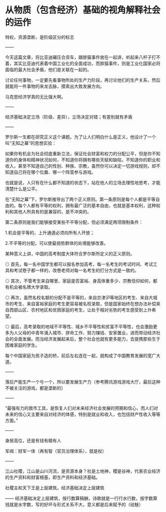# 从物质（包含经济）基础的视角解释社会的运作

特权，资源垄断，是阶级区分的标志

——

今天这篇文章，将比亚迪碾压合资车，跟胖猫事件放在一起讲，听起来八杆子打不着，其实比亚迪代表着中国工业化的全面成功，而胖猫事件，则是工业化国家必将面临的最大社会矛盾，他们是关联在一起的。

讨论任何事物，一定要先看事物所处的生产力阶段，再讨论他们的生产关系，然后就能将一件事物的来龙去脉，摸索出大致发展方向。

马克思经济学真的无比强大啊。

——

经济基础决定立场（阶级、差异），立场决定对错；有差别就有矛盾

——

罗尔斯一生都在研究正义这个课题。为了让人们明白什么是正义，他设计了一个叫“无知之幕”的思想实验：

如果你有机会为社会彻底重新立法，保证社会财富和权力的分配公平，但是你不知道你的身体和精神状况如何，不知道你将拥有哪些天赋和缺陷，不知道你的职业和收入，甚至不知道自己的性别、种族、宗教，虽然你可以决定一切游戏规则，却不知道自己将在哪个位置、哪一个阵营参与游戏。

也就是说，人只有在什么都不知道的状态下，站在他人的立场去理性地思考，才能清楚什么是公平。

在“无知之幕”下，罗尔斯推导出了两个正义原则。第一条原则是每个人都是平等自由的。每个人都有平等的权利，拥有最广泛的基本自由，也就是基本权利，这种权利和其他人所具有的是兼容的，是不冲突的。

第二条原则是我们能够接受某些不平等分配，但必须满足两项限制条件：

1.机会是平等的，上升通道必须向所有人开放；

2.不平等的分配，可以使最弱势群体的处境能够改善。

某种意义上讲，中国的高考制度大体符合罗尔斯所定义的正义原则。

◎ 首先，每一名中国学生都可以报名参加高考，每一名考生的考试时间、考试工具和考试卷子都一样的，改卷老师对每一名考生的打分方式是一致的。

◎ 其次，不管考生来自哪里、家庭是否富裕、身高体重多少、宗教信仰如何，都有机会被名牌大学录取。

◎ 再次，虽然名校名额的分配不是平等的，来自京津沪等地区的考生、来自大城市的考生、来自富裕家庭的考生更容易被名校录取，但是国家始终在想办法补偿来自西部山区、农村地区和贫困家庭的考生，让处于相对劣势的考生感受到上升希望。

◎ 最后，高考录取的地域不平等性、城乡不平等性和贫富不平等性，也会激励更多为人父母的中青年涌入城市、拼命工作、努力赚钱、安家置业，进而带动经济社会的全面发展。而当经济发展起来后，整个社会也就有更多能力，去提携那些生于困难家庭的学生。

每个中国家庭为孩子造的桥，前后左右连在一起，就构成了中国教育发展的宽广大道。

——

落后产能生产一个亏一个，所以要发展生产力（参考腾讯游戏游戏大厅，最后这种不被关注的游戏，都是垄断的）

——

“最强有力的救市工具，是恢复人们对未来经济社会发展的预期和信心，而人们对未来的信心又主要来自对经济的体感，特别是就业和收入，也包括财产性收入等等方面。”

——

身居高位，还是有钱有粮有人

军阀：财军一体（再有智（官员治理体系），就是权）

——

江山社稷，江山是山川河流，是资源本身？社是土地神，稷是谷神，代表农业经济的生产资料和财富根基，即生产资料和经济基础。

社稷主和天下王是上层建筑，经济基础决定上层建筑

——
经济基础决定上层建筑，按行数算稿酬，诗歌就是一行行水行数，按字数算钱就是水字数，写的好坏与形式关系不大，意义都是后来赋予的（祛魅）
